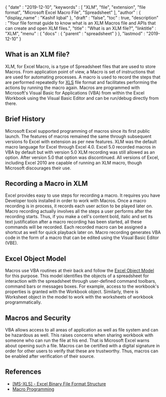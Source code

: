 {
  "date" : "2019-12-10",
  "keywords" : [ "XLM", "file", "extension", "file format", "Microsoft Excel Macro File", "Spreadsheet" ],
  "author" : {
    "display_name" : "Kashif Iqbal"
  },
  "draft" : "false",
  "toc" : true,
  "description" : "Your file format guide to know what is an XLM Macros file and APIs that can create and open XLM files.",
  "title" : "What is an XLM file?",
  "linktitle" : "XLM",
  "menu" : {
    "docs" : {
      "parent" : "spreadsheet"
    }
  },
  "lastmod" : "2019-12-10"
}

## What is an XLM file?

XLM, for Excel Macro, is a type of Spreadsheet files that are used to store Macros. From application point of view, a Macro is set of instructions that are used for automating processes. A macro is used to record the steps that are performed repeatedly for [XLS](/spreadsheet/xls/) file format and facilitates performing the actions by running the macro again. Macros are programmed with Microsoft's Visual Basic for Applications (VBA) from within the Excel Workbook using the Visual Basic Editor and can be run/debug directly from there.

## Brief History ##

Microsoft Excel supported programming of macros since its first public launch. The features of macros remained the same through subsequent versions fo Excel with extension as per new features. XLM was the default macro language for Excel through Excel 4.0. Excel 5.0 recorded macros in VBA by default but with version 5.0 XLM recording was still allowed as an option. After version 5.0 that option was discontinued. All versions of Excel, including Excel 2010 are capable of running an XLM macro, though Microsoft discourages their use.

## Recording a Macro in XLM ##

Excel provides easy to use steps for recording a macro. It requires you have Developer tools installed in order to work with Macros. Once a macro recording is in process, it records each user action to be played later on. Macro recording actually involves all the steps a user performs after the recording starts. Thus, if you make a cell's content bold, italic and set its text justification after a macro recording has been started, all these commands will be recorded. Each recorded macro can be assigned a shortcut as well for quick playback later on. Macro recording generates VBA code in the form of a macro that can be edited using the Visual Basic Editor (VBE).

## Excel Object Model ##

Macros use VBA routines at their back and follow the [Excel Object Model](https://learn.microsoft.com/en-us/office/vba/api/overview/excel/object-model) for this purpose. This model identifies the objects of a spreadsheet for interaction with the spreadsheet through user-defined command toolbars, command bars or messages boxes. For example, access to the workbook's properties is granted with the Workbook object. Similarly, there is Worksheet object in the model to work with the worksheets of workbook programmatically.

## Macros and Security ##

VBA allows access to all areas of application as well as file system and can be hazardous as well. This raises concerns when sharing workbook with someone who can run the file at his end. That is Microsoft Excel warns about opening such a file. Macros can be certified with a digital signature in order for other users to verify that these are trustworthy. Thus, macros can be enabled after verification of their source.

## References ##

* [[MS-XLS] - Excel Binary File Format Structure](https://msdn.microsoft.com/en-us/library/cc313154(v#office.12).aspx)
* [Macro Programming](https://en.wikipedia.org/wiki/Microsoft_Excel#Macro_programming)
